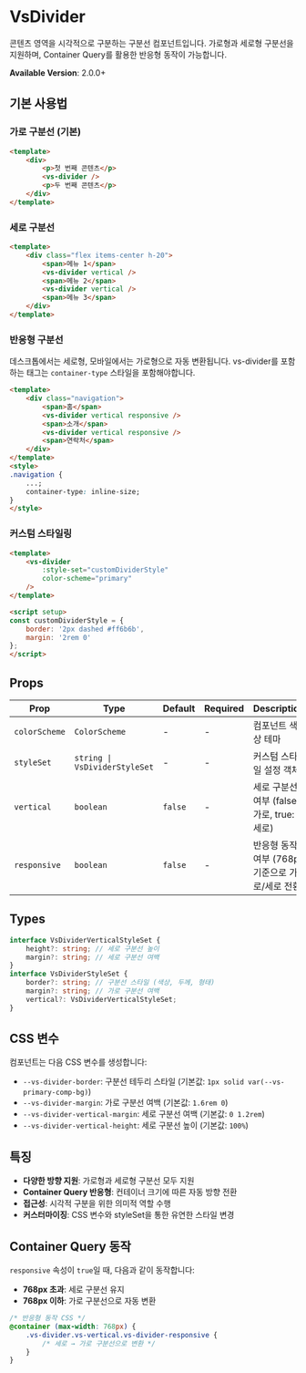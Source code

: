 # VsDivider

콘텐츠 영역을 시각적으로 구분하는 구분선 컴포넌트입니다. 가로형과 세로형 구분선을 지원하며, Container Query를 활용한 반응형 동작이 가능합니다.

**Available Version**: 2.0.0+

## 기본 사용법

### 가로 구분선 (기본)

```html
<template>
    <div>
        <p>첫 번째 콘텐츠</p>
        <vs-divider />
        <p>두 번째 콘텐츠</p>
    </div>
</template>
```

### 세로 구분선

```html
<template>
    <div class="flex items-center h-20">
        <span>메뉴 1</span>
        <vs-divider vertical />
        <span>메뉴 2</span>
        <vs-divider vertical />
        <span>메뉴 3</span>
    </div>
</template>
```

### 반응형 구분선

데스크톱에서는 세로형, 모바일에서는 가로형으로 자동 변환됩니다. vs-divider를 포함하는 태그는 `container-type` 스타일을 포함해야합니다.

```html
<template>
    <div class="navigation">
        <span>홈</span>
        <vs-divider vertical responsive />
        <span>소개</span>
        <vs-divider vertical responsive />
        <span>연락처</span>
    </div>
</template>
<style>
.navigation {
    ...;
    container-type: inline-size;
}
</style>
```

### 커스텀 스타일링

```html
<template>
    <vs-divider
        :style-set="customDividerStyle"
        color-scheme="primary"
    />
</template>

<script setup>
const customDividerStyle = {
    border: '2px dashed #ff6b6b',
    margin: '2rem 0'
};
</script>
```

## Props

| Prop          | Type                          | Default | Required | Description                                      |
| ------------- | ----------------------------- | ------- | -------- | ------------------------------------------------ |
| `colorScheme` | `ColorScheme`                 | -       | -        | 컴포넌트 색상 테마                               |
| `styleSet`    | `string \| VsDividerStyleSet` | -       | -        | 커스텀 스타일 설정 객체                          |
| `vertical`    | `boolean`                     | `false` | -        | 세로 구분선 여부 (false: 가로, true: 세로)       |
| `responsive`  | `boolean`                     | `false` | -        | 반응형 동작 여부 (768px 기준으로 가로/세로 전환) |

## Types

```typescript
interface VsDividerVerticalStyleSet {
    height?: string; // 세로 구분선 높이
    margin?: string; // 세로 구분선 여백
}
interface VsDividerStyleSet {
    border?: string; // 구분선 스타일 (색상, 두께, 형태)
    margin?: string; // 가로 구분선 여백
    vertical?: VsDividerVerticalStyleSet;
}
```

## CSS 변수

컴포넌트는 다음 CSS 변수를 생성합니다:

- `--vs-divider-border`: 구분선 테두리 스타일 (기본값: `1px solid var(--vs-primary-comp-bg)`)
- `--vs-divider-margin`: 가로 구분선 여백 (기본값: `1.6rem 0`)
- `--vs-divider-vertical-margin`: 세로 구분선 여백 (기본값: `0 1.2rem`)
- `--vs-divider-vertical-height`: 세로 구분선 높이 (기본값: `100%`)

## 특징

- **다양한 방향 지원**: 가로형과 세로형 구분선 모두 지원
- **Container Query 반응형**: 컨테이너 크기에 따른 자동 방향 전환
- **접근성**: 시각적 구분을 위한 의미적 역할 수행
- **커스터마이징**: CSS 변수와 styleSet을 통한 유연한 스타일 변경

## Container Query 동작

`responsive` 속성이 `true`일 때, 다음과 같이 동작합니다:

- **768px 초과**: 세로 구분선 유지
- **768px 이하**: 가로 구분선으로 자동 변환

```css
/* 반응형 동작 CSS */
@container (max-width: 768px) {
    .vs-divider.vs-vertical.vs-divider-responsive {
        /* 세로 → 가로 구분선으로 변환 */
    }
}
```
